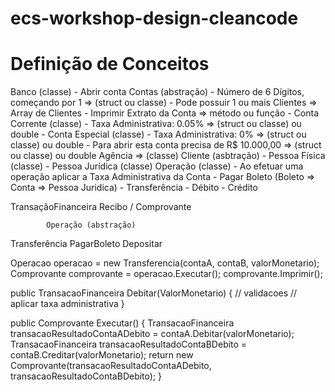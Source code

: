 # ecs-workshop-design-cleancode

Definição de Conceitos
======================

Banco (classe)
	- Abrir conta
Contas (abstração)
	- Número de 6 Dígitos, começando por 1 => (struct ou classe)
	- Pode possuir 1 ou mais Clientes => Array de Clientes
	- Imprimir Extrato da Conta => método ou função
	- Conta Corrente (classe)
		- Taxa Administrativa: 0.05% => (struct ou classe) ou double
	- Conta Especial (classe)
		- Taxa Administrativa: 0% => (struct ou classe) ou double
		- Para abrir esta conta precisa de R$ 10.000,00 
			=> (struct ou classe) ou double 
Agência => (classe)
Cliente (asbtração)
	- Pessoa Física (classe)
	- Pessoa Jurídica (classe)
Operação (classe)
	- Ao efetuar uma operação aplicar a Taxa Administrativa da Conta
	- Pagar Boleto (Boleto => Conta => Pessoa Juridica)
	- Transferência
		- Débito
		- Crédito
		
TransaçãoFinanceira	
Recibo / Comprovante
		
			Operação (abstração)
Transferência       PagarBoleto      Depositar
		
		
Operacao operacao = new Transferencia(contaA, contaB, valorMonetario);
Comprovante comprovante = operacao.Executar();
comprovante.Imprimir();

public TransacaoFinanceira Debitar(ValorMonetario)
{
	// validacoes
	// aplicar taxa administrativa
}

public Comprovante Executar()
{
	TransacaoFinanceira transacaoResultadoContaADebito = contaA.Debitar(valorMonetario);
	TransacaoFinanceira transacaoResultadoContaBDebito = contaB.Creditar(valorMonetario);
	return new Comprovante(transacaoResultadoContaADebito, transacaoResultadoContaBDebito);
}
